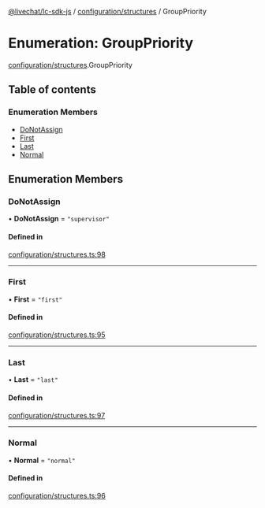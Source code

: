 [@livechat/lc-sdk-js](../README.md) / [configuration/structures](../modules/configuration_structures.md) / GroupPriority

# Enumeration: GroupPriority

[configuration/structures](../modules/configuration_structures.md).GroupPriority

## Table of contents

### Enumeration Members

- [DoNotAssign](configuration_structures.GroupPriority.md#donotassign)
- [First](configuration_structures.GroupPriority.md#first)
- [Last](configuration_structures.GroupPriority.md#last)
- [Normal](configuration_structures.GroupPriority.md#normal)

## Enumeration Members

### DoNotAssign

• **DoNotAssign** = ``"supervisor"``

#### Defined in

[configuration/structures.ts:98](https://github.com/livechat/lc-sdk-js/blob/7431f2f/src/configuration/structures.ts#L98)

___

### First

• **First** = ``"first"``

#### Defined in

[configuration/structures.ts:95](https://github.com/livechat/lc-sdk-js/blob/7431f2f/src/configuration/structures.ts#L95)

___

### Last

• **Last** = ``"last"``

#### Defined in

[configuration/structures.ts:97](https://github.com/livechat/lc-sdk-js/blob/7431f2f/src/configuration/structures.ts#L97)

___

### Normal

• **Normal** = ``"normal"``

#### Defined in

[configuration/structures.ts:96](https://github.com/livechat/lc-sdk-js/blob/7431f2f/src/configuration/structures.ts#L96)
